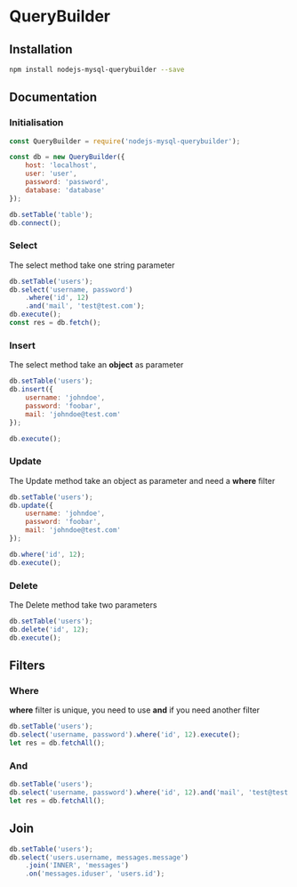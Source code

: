 
#  QueryBuilder

## Installation

```bash
npm install nodejs-mysql-querybuilder --save
```

## Documentation
### Initialisation
```js
const QueryBuilder = require('nodejs-mysql-querybuilder');

const db = new QueryBuilder({
	host: 'localhost',
	user: 'user',
	password: 'password',
	database: 'database'
});

db.setTable('table');
db.connect();
```

### Select
The select method take one string parameter

```js
db.setTable('users');
db.select('username, password')
	.where('id', 12)
	.and('mail', 'test@test.com');
db.execute();
const res = db.fetch();
```
### Insert
The select method take an **object** as parameter

```js
db.setTable('users');
db.insert({
	username: 'johndoe',
	password: 'foobar',
	mail: 'johndoe@test.com'
});

db.execute();
```

### Update
The Update method take an object as parameter and need a **where** filter

```js
db.setTable('users');
db.update({
	username: 'johndoe',
	password: 'foobar',
	mail: 'johndoe@test.com'
});

db.where('id', 12);
db.execute();
```

### Delete
The Delete method take two parameters

```js
db.setTable('users');
db.delete('id', 12);
db.execute();
```

## Filters

### Where
**where** filter is unique, you need to use **and** if you need another filter 
```js
db.setTable('users');
db.select('username, password').where('id', 12).execute();
let res = db.fetchAll();
```

### And 
```js
db.setTable('users');
db.select('username, password').where('id', 12).and('mail', 'test@test.com').execute();
let res = db.fetchAll();
```

## Join
```js
db.setTable('users');
db.select('users.username, messages.message')
	.join('INNER', 'messages')
	.on('messages.iduser', 'users.id');
```